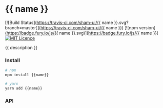 # {{ name }}

[![Build Status](https://travis-ci.com/sham-ui/{{ name }}.svg?branch=master)](https://travis-ci.com/sham-ui/{{ name }})
[![npm version](https://badge.fury.io/js/{{ name }}.svg)](https://badge.fury.io/js/{{ name }})
[![MIT Licence](https://badges.frapsoft.com/os/mit/mit.svg?v=103)](https://opensource.org/licenses/mit-license.php)

{{ description }}

### Install
```bash
# npm
npm install {{name}}
```

```bash
# yarn
yarn add {{name}}
```

### API

